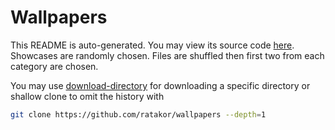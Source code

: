 # Wallpapers

This README is auto-generated. You may view its source code [here]({source}).
Showcases are randomly chosen. Files are shuffled then first two
from each category are chosen.

You may use [download-directory](https://download-directory.github.io) for
downloading a specific directory or shallow clone to omit the history with
```sh
git clone https://github.com/ratakor/wallpapers --depth=1
```
